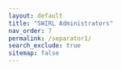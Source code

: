 ```yaml
---
layout: default
title: "SWIRL Administrators"
nav_order: 7
permalink: /separator1/
search_exclude: true
sitemap: false
---
```

